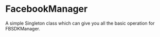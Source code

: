 # FacebookManager
A simple Singleton class which can give you all the basic operation for FBSDKManager.
